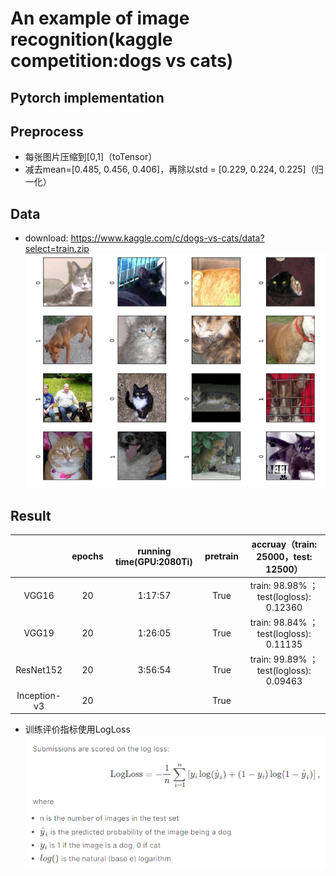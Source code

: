 # An example of image recognition(kaggle competition:dogs vs cats)

## Pytorch implementation

## Preprocess

* 每张图片压缩到[0,1]（toTensor）
* 减去mean=[0.485, 0.456, 0.406]，再除以std = [0.229, 0.224, 0.225]（归一化）

## Data

* download: https://www.kaggle.com/c/dogs-vs-cats/data?select=train.zip
![](./doc/222.png)

## Result

|              | epochs | running time(GPU:2080Ti) | pretrain |  accruay（train: 25000，test: 12500）   |
| :----------: | :----: | :----------------------: | :------: | :-------------------------------------: |
|    VGG16     |   20   |         1:17:57          |   True   | train: 98.98% ；test(logloss): 0.12360  |
|    VGG19     |   20   |         1:26:05          |   True   | train: 98.84% ；test(logloss): 0.11135  |
|  ResNet152   |   20   |         3:56:54          |   True   | train: 99.89% ；test(logloss): 0.09463  |
| Inception-v3 |   20   |                          |   True   |                                         |

* 训练评价指标使用LogLoss
![](./doc/111.png)
